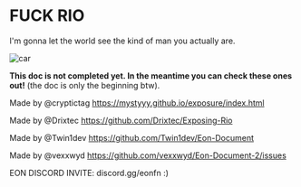 # FUCK RIO
I'm gonna let the world see the kind of man you actually are.

![car](https://github.com/user-attachments/assets/b6e01a28-5a83-4c9b-8342-285427be0d2d)


**This doc is not completed yet. In the meantime you can check these ones out!** (the doc is only the beginning btw).

Made by @cryptictag
https://mystyyy.github.io/exposure/index.html

Made by @Drixtec 
https://github.com/Drixtec/Exposing-Rio

Made by @Twin1dev
https://github.com/Twin1dev/Eon-Document

Made by @vexxwyd
https://github.com/vexxwyd/Eon-Document-2/issues


EON DISCORD INVITE: 
discord.gg/eonfn  :)
